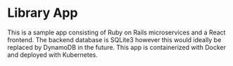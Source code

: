 # Library App

This is a sample app consisting of Ruby on Rails microservices and a React frontend. The backend database is SQLite3 however this would ideally be replaced by DynamoDB in the future. This app is containerized with Docker and deployed with Kubernetes.
